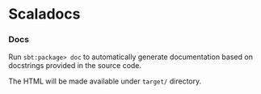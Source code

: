 # Scaladocs

### Docs

Run `sbt:package> doc` to automatically generate documentation based on docstrings provided in the source code.

The HTML will be made available under `target/` directory.

